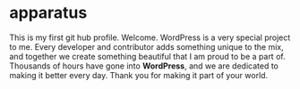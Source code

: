 # apparatus
This is my first git hub profile.
Welcome. WordPress is a very special project to me. Every developer and contributor adds something unique to the mix, and together we create something beautiful that I am proud to be a part of. Thousands of hours have gone into <b>WordPress</b>, and we are dedicated to making it better every day. Thank you for making it part of your world.
